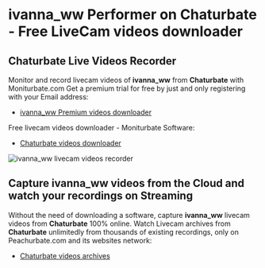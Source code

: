 # ivanna_ww Performer on Chaturbate - Free LiveCam videos downloader

## Chaturbate Live Videos Recorder

Monitor and record livecam videos of **ivanna_ww** from **Chaturbate** with Moniturbate.com
Get a premium trial for free by just and only registering with your Email address:
* [ivanna_ww Premium videos downloader](https://moniturbate.com/request-demo-licence-key.html)

Free livecam videos downloader - Moniturbate Software:
* [Chaturbate videos downloader](https://moniturbate.com/moniturbate-download-software.html)

![ivanna_ww livecam videos recorder](https://peachurnet.com/templates/moniturbate-software.png)


## Capture ivanna_ww videos from the Cloud and watch your recordings on Streaming

Without the need of downloading a software, capture **ivanna_ww** livecam videos from **Chaturbate** 100% online.
Watch Livecam archives from **Chaturbate** unlimitedly from thousands of existing recordings, only on Peachurbate.com and its websites network:
* [Chaturbate videos archives](https://peachurnet.com/)
